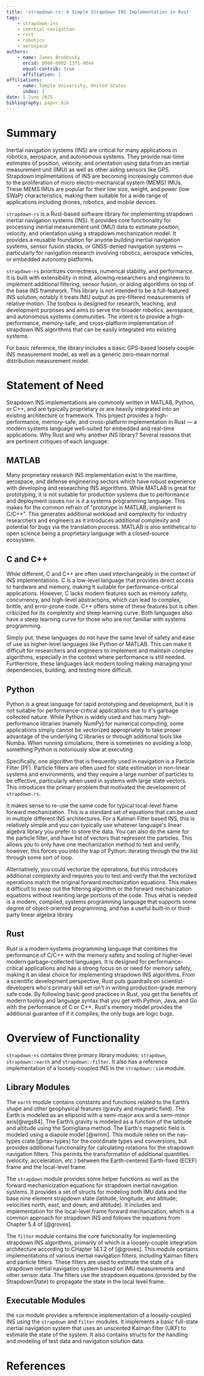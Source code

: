 ```yaml
---
title: 'strapdown-rs: A Simple Strapdown INS Implementation in Rust'
tags:
    - strapdown-ins
    - inertial-navigation
    - rust
    - robotics
    - aerospace
authors:
    - name: James Brodovsky
      orcid: 0000-0002-1371-9044
      equal-contrib: true
      affiliation: 1
affiliations:
    - name: Temple University, United States
      index: 1
date: 5 June 2025
bibliography: paper.bib
---
```


# Summary

Inertial navigation systems (INS) are critical for many applications in robotics, aerospace, and autonomous systems. They provide real-time estimates of position, velocity, and orientation using data from an inertial measurement unit (IMU) as well as other aiding sensors like GPS. Strapdown implmentations of INS are becoming increasingly common due to the proliferation of micro electro-mechanical system (MEMS) IMUs. These MEMS IMUs are popular for their low size, weight, and power (low SWaP) characteristics, making them suitable for a wide range of applications including drones, robotics, and mobile devices.

`strapdown-rs` is a Rust-based software library for implementing strapdown inertial navigation systems (INS). It provides core functionality for processing inertial measurement unit (IMU) data to estimate position, velocity, and orientation using a strapdown mechanization model. It provides a reusable foundation for anyone building inertial navigation systems, sensor fusion stacks, or GNSS-denied navigation systems — particularly for navigation research involving robotics, aerospace vehicles, or embedded autonomy platforms.

`strapdown-rs` prioritizes correctness, numerical stability, and performance. It is built with extensibility in mind, allowing researchers and engineers to implement additional filtering, sensor fusion, or aiding algorithms on top of the base INS framework. This library is not intended to be a full-featured INS solution, notably it treats IMU output as pre-filtered measurements of relative motion. The toolbox is designed for research, teaching, and development purposes and aims to serve the broader robotics, aerospace, and autonomous systems communities. The intent is to provide a high-performance, memory-safe, and cross-platform implementation of strapdown INS algorithms that can be easily integrated into existing systems.

For basic reference, the library includes a basic GPS-based loosely couple INS measurement model, as well as a generic zero-mean normal distribution measurement model.

# Statement of Need

Strapdown INS implementations are commonly written in MATLAB, Python, or C++, and are typically proprietary or are heavily integrated into an existing architecture or framework. This project provides a high-performance, memory-safe, and cross-platform implementation in Rust — a modern systems language well-suited for embedded and real-time applications. Why Rust and why another INS library? Several reasons that are pertinent critiques of each language:

## MATLAB

Many proprietary research INS implementation exist in the maritime, aerospace, and defense engineering sectors which have robust experience with developing and researching INS algorithms. While MATLAB is great for prototyping, it is not suitable for production systems due to performance and deployment issues nor is it a systems programming language. This makes for the common refrain of "prototype in MATLAB, implement in C/C++". This generates additional workload and complexity for industry researchers and engineers as it introduces additional complexity and potential for bugs via the translation process. MATLAB is also antithetical to open science being a proprietary language with a closed-source ecosystem.

## C and C++

While different, C and C++ are often used interchangeably in the context of INS implementations. C is a low-level language that provides direct access to hardware and memory, making it suitable for performance-critical applications. However, C lacks modern features such as memory safety, concurrency, and high-level abstractions, which can lead to complex, brittle, and error-prone code. C++ offers some of these features but is often criticized for its complexity and steep learning curve. Both languages also have a steep learning curve for those who are not familiar with systems programming.

Simply put, these languages do not have the same level of safety and ease of use as higher-level languages like Python or MATLAB. This can make it difficult for researchers and engineers to implement and maintain complex algorithms, especially in the context where performance is still needed. Furthermore, these languages lack modern tooling making managing your dependencies, building, and testing more difficult.

## Python

Python is a great language for rapid prototyping and development, but it is not suitable for performance-critical applications due to it's garbage collected nature. While Python is widely used and has many high-performance libraries (namely NumPy) for numerical computing, some applications simply cannot be vectorized appropriately to take proper advantage of the underlying C libraries or through additional tools like Numba. When running simulations, there is sometimes no avoiding a loop, something Python is notoriously slow at executing.

Specifically, one algorithm that is frequently used in navigation is a Particle Filter (PF). Particle filters are often used for state estimation in non-linear systems and environments, and they require a large number of particles to be effective, particularly when used in systems with large state vectors. This introduces the primary problem that motivated the development of `strapdown-rs`.

It makes sense to re-use the same code for typical local-level frame forward mechanization. This is a standard set of equations that can be used in multiple different INS architectures. For a Kalman Filter based INS, this is relatively simple and you can typically use whatever language's linear algebra library you prefer to store the data. You can also do the same for the particle filter, and have list of vectors that represent the particles. This allows you to only have one mechanization method to test and verify, however, this forces you into the trap of Python: iterating through the the list through some sort of loop.

Alternatively, you could vectorize the operations, but this introduces additional complexity and requires you to test and verify that the vectorized operations match the original forward mechanization equations. This makes it difficult to swap out the filtering algorithm or the forward mechanization equations without rewriting large portions of the code. Thus what is needed is a modern, compiled, systems programming language that supports some degree of object-oriented programming, and has a useful built-in or third-party linear algebra library.

## Rust

Rust is a modern systems programming language that combines the performance of C/C++ with the memory safety and tooling of higher-level modern garbage-collected languages. It is designed for performance-critical applications and has a strong focus on or need for memory safety, making it an ideal choice for implementing strapdown INS algorithms. From a scientific development perspective, Rust puts guardrails on scientist-developers who's primary skill set isn't in writing production-grade memory safe code. By following basic good practices in Rust, you get the benefits of modern tooling and language syntax that you get with Python, Java, and Go with the performance of C or C++. Rust's memory model provides the additional guarantee of if it compiles, the only bugs are logic bugs.

# Overview of Functionality

`strapdown-rs` contains three primary library modules: `strapdown`, `strapdown::earth` and `strapdown::filter`. It also has a reference implementation of a loosely-coupled INS in the `strapdown::sim` module.

## Library Modules

The `earth` module contains constants and functions related to the Earth’s shape and other geophysical features (gravity and magnetic field). The Earth is modeled as an ellipsoid with a semi-major axis and a semi-minor axis[@wgs84]. The Earth’s gravity is modeled as a function of the latitude and altitude using the Somigliana method. The Earth's magnetic field is modeled using a diapole model [@wmm]. This module relies on the nav-types crate [@nav-types] for the coordinate types and conversions, but provides additional functionality for calculating rotations for the strapdown navigation filters. This permits the transformation of additional quantities (velocity, acceleration, etc.) between the Earth-centered Earth-fixed (ECEF) frame and the local-level frame.

The `strapdown` module provides some helper functions as well as the forward mechanicization equations for strapdown inertial navigation systems. It provides a set of structs for modeling both IMU data and the base nine element strapdown state (latitude, longitude, and altitude; velocities north, east, and down; and attitude). It includes and implementation for the local-level frame forward mechanization, which is a common approach for strapdown INS and follows the equations from Chapter 5.4 of [@groves].

The `filter` module contains the core functionality for implementing strapdown INS algorithms, primarily of which is a loosely-couple integration architecture according to CHapter 14.1.2 of [@groves]. This module contains implementations of various inertial navigation filters, including Kalman filters and particle filters. These filters are used to estimate the state of a strapdown inertial navigation system based on IMU measurements and other sensor data. The filters use the strapdown equations (provided by the StrapdownState) to propagate the state in the local level frame.

## Executable Modules

the `sim` module provides a reference implementation of a loosely-coupled INS using the `strapdown` and `filter` modules. It implements a basic full-state inertial navigation system that uses an unscented Kalman filter (UKF) to estimate the state of the system. It also contains structs for the handling and modeling of test data and navigation solution data.

# References
